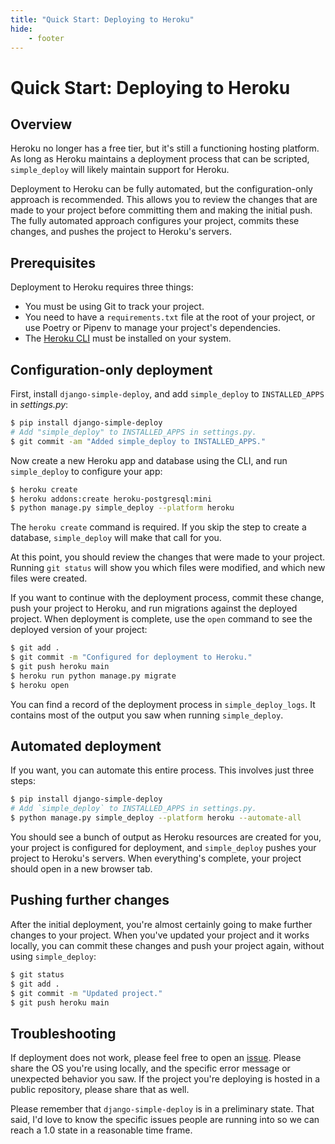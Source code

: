 ```yaml
---
title: "Quick Start: Deploying to Heroku"
hide:
    - footer
---
```


# Quick Start: Deploying to Heroku

## Overview

Heroku no longer has a free tier, but it's still a functioning hosting platform. As long as Heroku maintains a deployment process that can be scripted, `simple_deploy` will likely maintain support for Heroku.

Deployment to Heroku can be fully automated, but the configuration-only approach is recommended. This allows you to review the changes that are made to your project before committing them and making the initial push. The fully automated approach configures your project, commits these changes, and pushes the project to Heroku's servers.

## Prerequisites

Deployment to Heroku requires three things:

- You must be using Git to track your project.
- You need to have a `requirements.txt` file at the root of your project, or use Poetry or Pipenv to manage your project's dependencies.
- The [Heroku CLI](https://devcenter.heroku.com/articles/heroku-cli) must be installed on your system.

## Configuration-only deployment

First, install `django-simple-deploy`, and add `simple_deploy` to `INSTALLED_APPS` in *settings.py*:

```sh
$ pip install django-simple-deploy
# Add "simple_deploy" to INSTALLED_APPS in settings.py.
$ git commit -am "Added simple_deploy to INSTALLED_APPS."
```

Now create a new Heroku app and database using the CLI, and run `simple_deploy` to configure your app:

```sh
$ heroku create
$ heroku addons:create heroku-postgresql:mini
$ python manage.py simple_deploy --platform heroku
```

The `heroku create` command is required. If you skip the step to create a database, `simple_deploy` will make that call for you.

At this point, you should review the changes that were made to your project. Running `git status` will show you which files were modified, and which new files were created.

If you want to continue with the deployment process, commit these change, push your project to Heroku, and run migrations against the deployed project. When deployment is complete, use the `open` command to see the deployed version of your project:

```sh
$ git add .
$ git commit -m "Configured for deployment to Heroku."
$ git push heroku main
$ heroku run python manage.py migrate
$ heroku open
```

You can find a record of the deployment process in `simple_deploy_logs`. It contains most of the output you saw when running `simple_deploy`.

## Automated deployment

If you want, you can automate this entire process. This involves just three steps:

```sh
$ pip install django-simple-deploy
# Add `simple_deploy` to INSTALLED_APPS in settings.py.
$ python manage.py simple_deploy --platform heroku --automate-all
```

You should see a bunch of output as Heroku resources are created for you, your project is configured for deployment, and `simple_deploy` pushes your project to Heroku's servers. When everything's complete, your project should open in a new browser tab.

## Pushing further changes

After the initial deployment, you're almost certainly going to make further changes to your project. When you've updated your project and it works locally, you can commit these changes and push your project again, without using `simple_deploy`:

```sh
$ git status
$ git add .
$ git commit -m "Updated project."
$ git push heroku main
```

## Troubleshooting

If deployment does not work, please feel free to open an [issue](https://github.com/ehmatthes/django-simple-deploy/issues). Please share the OS you're  using locally, and the specific error message or unexpected behavior you saw. If the project you're deploying is hosted in a public repository, please share that as well.

Please remember that `django-simple-deploy` is in a preliminary state. That said, I'd love to know the specific issues people are running into so we can reach a 1.0 state in a reasonable time frame.
